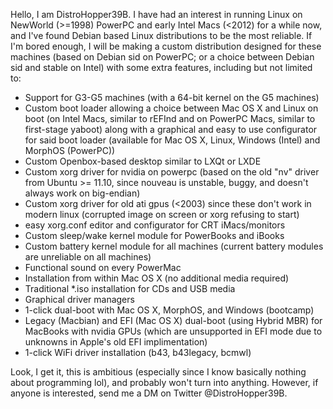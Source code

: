 Hello, I am DistroHopper39B. I have had an interest in running Linux on NewWorld (>=1998) PowerPC and early Intel Macs (<2012) for a while now, and I've found Debian based Linux distributions to be the most reliable. If I'm bored enough, I will be making a custom distribution designed for these machines (based on Debian sid on PowerPC; or a choice between Debian sid and stable on Intel) with some extra features, including but not limited to:
- Support for G3-G5 machines (with a 64-bit kernel on the G5 machines)
- Custom boot loader allowing a choice between Mac OS X and Linux on boot (on Intel Macs, similar to rEFInd and on PowerPC Macs, similar to first-stage yaboot) along with a graphical and easy to use configurator for said boot loader (available for Mac OS X, Linux, Windows (Intel) and MorphOS (PowerPC))
- Custom Openbox-based desktop similar to LXQt or LXDE
- Custom xorg driver for nvidia on powerpc (based on the old "nv" driver from Ubuntu >= 11.10, since nouveau is unstable, buggy, and doesn't always work on big-endian)
- Custom xorg driver for old ati gpus (<2003) since these don't work in modern linux (corrupted image on screen or xorg refusing to start)
- easy xorg.conf editor and configurator for CRT iMacs/monitors
- Custom sleep/wake kernel module for PowerBooks and iBooks
- Custom battery kernel module for all machines (current battery modules are unreliable on all machines)
- Functional sound on every PowerMac
- Installation from within Mac OS X (no additional media required)
- Traditional \*\.iso installation for CDs and USB media
- Graphical driver managers
- 1-click dual-boot with Mac OS X, MorphOS, and Windows (bootcamp)
- Legacy (Macbian) and EFI (Mac OS X) dual-boot (using Hybrid MBR) for MacBooks with nvidia GPUs (which are unsupported in EFI mode due to unknowns in Apple's old EFI implimentation)
- 1-click WiFi driver installation (b43, b43legacy, bcmwl)

Look, I get it, this is ambitious (especially since I know basically nothing about programming lol), and probably won't turn into anything. However, if anyone is interested, send me a DM on Twitter @DistroHopper39B. 
